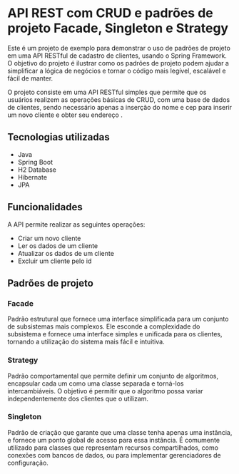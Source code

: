 # API REST com CRUD e padrões de projeto Facade, Singleton e Strategy

Este é um projeto de exemplo para demonstrar o uso de padrões de projeto em uma API RESTful de cadastro de clientes, usando o Spring Framework. O objetivo do projeto é ilustrar como os padrões de projeto podem ajudar a simplificar a lógica de negócios e tornar o código mais legível, escalável e fácil de manter.

O projeto consiste em uma API RESTful simples que permite que os usuários realizem as operações básicas de CRUD, com uma base de dados de clientes, sendo necessário apenas a inserção do nome e cep para inserir um novo cliente e obter seu endereço .

## Tecnologias utilizadas

- Java
- Spring Boot
- H2 Database
- Hibernate
- JPA

## Funcionalidades

A API permite realizar as seguintes operações:

- Criar um novo cliente
- Ler os dados de um cliente
- Atualizar os dados de um cliente 
- Excluir um cliente pelo id

## Padrões de projeto

### Facade
Padrão estrutural que fornece uma interface simplificada para um conjunto de subsistemas mais complexos. Ele esconde a complexidade do subsistema e fornece uma interface simples e unificada para os clientes, tornando a utilização do sistema mais fácil e intuitiva.

### Strategy
Padrão comportamental que permite definir um conjunto de algoritmos, encapsular cada um como uma classe separada e torná-los intercambiáveis. O objetivo é permitir que o algoritmo possa variar independentemente dos clientes que o utilizam.


### Singleton
Padrão de criação que garante que uma classe tenha apenas uma instância, e fornece um ponto global de acesso para essa instância. É comumente utilizado para classes que representam recursos compartilhados, como conexões com bancos de dados, ou para implementar gerenciadores de configuração.
 


